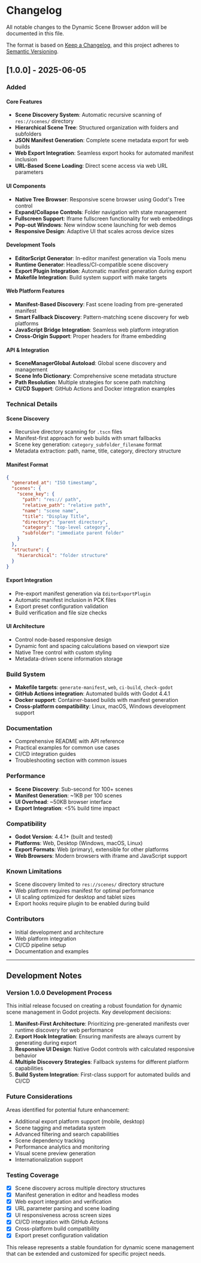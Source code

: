 # Changelog

All notable changes to the Dynamic Scene Browser addon will be documented in this file.

The format is based on [Keep a Changelog](https://keepachangelog.com/en/1.0.0/),
and this project adheres to [Semantic Versioning](https://semver.org/spec/v2.0.0.html).

## [1.0.0] - 2025-06-05

### Added

#### Core Features
- **Scene Discovery System**: Automatic recursive scanning of `res://scenes/` directory
- **Hierarchical Scene Tree**: Structured organization with folders and subfolders
- **JSON Manifest Generation**: Complete scene metadata export for web builds
- **Web Export Integration**: Seamless export hooks for automated manifest inclusion
- **URL-Based Scene Loading**: Direct scene access via web URL parameters

#### UI Components
- **Native Tree Browser**: Responsive scene browser using Godot's Tree control
- **Expand/Collapse Controls**: Folder navigation with state management
- **Fullscreen Support**: Iframe fullscreen functionality for web embeddings
- **Pop-out Windows**: New window scene launching for web demos
- **Responsive Design**: Adaptive UI that scales across device sizes

#### Development Tools
- **EditorScript Generator**: In-editor manifest generation via Tools menu
- **Runtime Generator**: Headless/CI-compatible scene discovery
- **Export Plugin Integration**: Automatic manifest generation during export
- **Makefile Integration**: Build system support with make targets

#### Web Platform Features
- **Manifest-Based Discovery**: Fast scene loading from pre-generated manifest
- **Smart Fallback Discovery**: Pattern-matching scene discovery for web platforms
- **JavaScript Bridge Integration**: Seamless web platform integration
- **Cross-Origin Support**: Proper headers for iframe embedding

#### API & Integration
- **SceneManagerGlobal Autoload**: Global scene discovery and management
- **Scene Info Dictionary**: Comprehensive scene metadata structure
- **Path Resolution**: Multiple strategies for scene path matching
- **CI/CD Support**: GitHub Actions and Docker integration examples

### Technical Details

#### Scene Discovery
- Recursive directory scanning for `.tscn` files
- Manifest-first approach for web builds with smart fallbacks
- Scene key generation: `category_subfolder_filename` format
- Metadata extraction: path, name, title, category, directory structure

#### Manifest Format
```json
{
  "generated_at": "ISO timestamp",
  "scenes": {
    "scene_key": {
      "path": "res:// path",
      "relative_path": "relative path", 
      "name": "scene name",
      "title": "Display Title",
      "directory": "parent directory",
      "category": "top-level category",
      "subfolder": "immediate parent folder"
    }
  },
  "structure": {
    "hierarchical": "folder structure"
  }
}
```

#### Export Integration
- Pre-export manifest generation via `EditorExportPlugin`
- Automatic manifest inclusion in PCK files
- Export preset configuration validation
- Build verification and file size checks

#### UI Architecture
- Control node-based responsive design
- Dynamic font and spacing calculations based on viewport size
- Native Tree control with custom styling
- Metadata-driven scene information storage

### Build System
- **Makefile targets**: `generate-manifest`, `web`, `ci-build`, `check-godot`
- **GitHub Actions integration**: Automated builds with Godot 4.4.1
- **Docker support**: Container-based builds with manifest generation
- **Cross-platform compatibility**: Linux, macOS, Windows development support

### Documentation
- Comprehensive README with API reference
- Practical examples for common use cases
- CI/CD integration guides
- Troubleshooting section with common issues

### Performance
- **Scene Discovery**: Sub-second for 100+ scenes
- **Manifest Generation**: ~1KB per 100 scenes
- **UI Overhead**: ~50KB browser interface
- **Export Integration**: <5% build time impact

### Compatibility
- **Godot Version**: 4.4.1+ (built and tested)
- **Platforms**: Web, Desktop (Windows, macOS, Linux)
- **Export Formats**: Web (primary), extensible for other platforms
- **Web Browsers**: Modern browsers with iframe and JavaScript support

### Known Limitations
- Scene discovery limited to `res://scenes/` directory structure
- Web platform requires manifest for optimal performance
- UI scaling optimized for desktop and tablet sizes
- Export hooks require plugin to be enabled during build

### Contributors
- Initial development and architecture
- Web platform integration
- CI/CD pipeline setup
- Documentation and examples

---

## Development Notes

### Version 1.0.0 Development Process
This initial release focused on creating a robust foundation for dynamic scene management in Godot projects. Key development decisions:

1. **Manifest-First Architecture**: Prioritizing pre-generated manifests over runtime discovery for web performance
2. **Export Hook Integration**: Ensuring manifests are always current by generating during export
3. **Responsive UI Design**: Native Godot controls with calculated responsive behavior
4. **Multiple Discovery Strategies**: Fallback systems for different platform capabilities
5. **Build System Integration**: First-class support for automated builds and CI/CD

### Future Considerations
Areas identified for potential future enhancement:
- Additional export platform support (mobile, desktop)
- Scene tagging and metadata system
- Advanced filtering and search capabilities
- Scene dependency tracking
- Performance analytics and monitoring
- Visual scene preview generation
- Internationalization support

### Testing Coverage
- [x] Scene discovery across multiple directory structures
- [x] Manifest generation in editor and headless modes
- [x] Web export integration and verification
- [x] URL parameter parsing and scene loading
- [x] UI responsiveness across screen sizes
- [x] CI/CD integration with GitHub Actions
- [x] Cross-platform build compatibility
- [x] Export preset configuration validation

This release represents a stable foundation for dynamic scene management that can be extended and customized for specific project needs.

